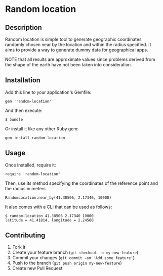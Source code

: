 Random location
===============

Description
-----------

Random location is simple tool to generate geographic coordinates randomly chosen near by the location and within the radius specified. It aims to provide a way to generate dummy data for geographical apps.

NOTE that all results are approximate values since problems derived from the shape of the earth have not been taken into consideration.


Installation
------------

Add this line to your application's Gemfile:

    gem 'random-location'

And then execute:

    $ bundle

Or install it like any other Ruby gem:

    gem install random-location

Usage
-----
Once installed, require it:

    require 'random-location'

Then, use its method specifying the coordinates of the reference point and the radius in meters

    RandomLocation.near_by(41.38506, 2.17340, 10000)

It also comes with a CLI that can be used as follows:

    $ random-location 41.38506 2.17340 10000
    latitude = 41.41814, longitude = 2.24560


Contributing
------------

1. Fork it
2. Create your feature branch (`git checkout -b my-new-feature`)
3. Commit your changes (`git commit -am 'Add some feature'`)
4. Push to the branch (`git push origin my-new-feature`)
5. Create new Pull Request


